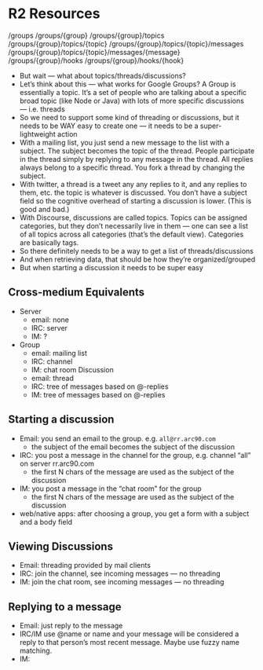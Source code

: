 # R2 Resources

/groups
/groups/{group}
/groups/{group}/topics
/groups/{group}/topics/{topic}
/groups/{group}/topics/{topic}/messages
/groups/{group}/topics/{topic}/messages/{message}
/groups/{group}/hooks
/groups/{group}/hooks/{hook}

* But wait — what about topics/threads/discussions?
* Let’s think about this — what works for Google Groups? A Group is essentially a topic. It’s a set of people who are talking about a specific broad topic (like Node or Java) with lots of more specific discussions — i.e. threads
* So we need to support some kind of threading or discussions, but it needs to be WAY easy to create one — it needs to be a super-lightweight action
* With a mailing list, you just send a new message to the list with a subject. The subject becomes the topic of the thread. People participate in the thread simply by replying to any message in the thread. All replies always belong to a specific thread. You fork a thread by changing the subject.
* With twitter, a thread is a tweet any any replies to it, and any replies to them, etc. the topic is whatever is discussed. You don’t have a subject field so the cognitive overhead of starting a discussion is lower. (This is good and bad.)
* With Discourse, discussions are called topics. Topics can be assigned categories, but they don’t necessarily live in them — one can see a list of all topics across all categories (that’s the default view). Categories are basically tags.
* So there definitely needs to be a way to get a list of threads/discussions
* And when retrieving data, that should be how they’re organized/grouped
* But when starting a discussion it needs to be super easy

## Cross-medium Equivalents

* Server
	* email: none
	* IRC: server
	* IM: ?
* Group
	* email: mailing list
	* IRC: channel
	* IM: chat room
Discussion
	* email: thread
	* IRC: tree of messages based on @-replies
	* IM: tree of messages based on @-replies

## Starting a discussion

* Email: you send an email to the group. e.g. `all@rr.arc90.com`
 	* the subject of the email becomes the subject of the discussion
* IRC: you post a message in the channel for the group, e.g. channel “all” on server rr.arc90.com
 	* the first N chars of the message are used as the subject of the discussion
* IM: you post a message in the “chat room” for the group
 	* the first N chars of the message are used as the subject of the discussion
* web/native apps: after choosing a group, you get a form with a subject and a body field

## Viewing Discussions

* Email: threading provided by mail clients
* IRC: join the channel, see incoming messages — no threading
* IM: join the chat room, see incoming messages — no threading

## Replying to a message

* Email: just reply to the message
* IRC/IM use @name or name and your message will be considered a reply to that person’s most recent message. Maybe use fuzzy name matching.
* IM: 